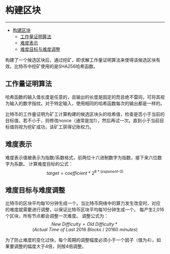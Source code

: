 <!--
 * @Author: ZhXZhao
 * @Date: 2020-02-22 22:24:37
 * @LastEditors: ZhXZhao
 * @LastEditTime: 2020-02-22 22:47:46
 * @Description: 
 -->

# 构建区块

---


- [构建区块](#%e6%9e%84%e5%bb%ba%e5%8c%ba%e5%9d%97)
  - [工作量证明算法](#%e5%b7%a5%e4%bd%9c%e9%87%8f%e8%af%81%e6%98%8e%e7%ae%97%e6%b3%95)
  - [难度表示](#%e9%9a%be%e5%ba%a6%e8%a1%a8%e7%a4%ba)
  - [难度目标与难度调整](#%e9%9a%be%e5%ba%a6%e7%9b%ae%e6%a0%87%e4%b8%8e%e9%9a%be%e5%ba%a6%e8%b0%83%e6%95%b4)

构建了一个候选区块后，通过挖矿，即求解工作量证明算法来使得该候选区块有效。比特币中挖矿使用的是SHA256哈希函数。

## 工作量证明算法

哈希函数的输入值长度是任意的，且输出的长度是固定的而且绝不雷同，可将其视为输入的数字指纹。对于特定输入，使用相同的哈希函数每次的输出都是一样的。

比特币的工作量证明为矿工计算构建的候选区块头的哈希值，检查是否小于当前的目标值，若不小于，则修改nonce（通常是加1），然后再试一次。直到小于当前目标值则视为挖矿成功，该矿工获得记账权力。

## 难度表示

难度表示值被表示为指数/系数格式，前两位十六进制数字为指数，接下来六位数字为系数。
计算难度目标的公式：
$$ target = coefficient * 2^{8 * (exponent – 3)} $$

## 难度目标与难度调整

比特币的区块平均每10分钟生成一个。当比特币网络中的算力发生改变时，对应的难度就需要进行调整，以保证比特币区块平均每10分钟生成一个。
每产生2,016个区块，所有节点都会调整一次难度。
调整公式为：
$$ New \ Difficulty = Old \ Difficulty * (Actual \ Time \ of \ Last \ 2016 \ Blocks \ / \ 20160 \ minutes) $$

为了防止难度的变化过快，每个周期的调整幅度必须小于一个因子（值为4）。如果要调整的幅度大于4倍，则按4倍调整。


